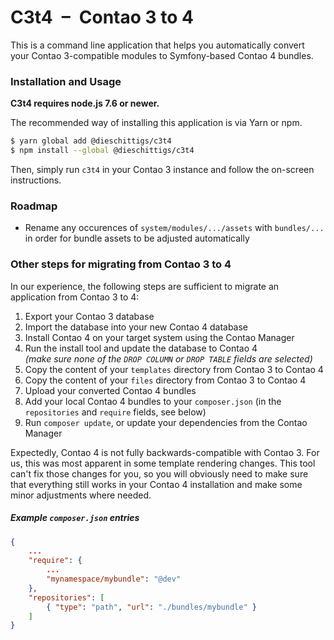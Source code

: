 # C3t4&ensp;&ndash;&ensp;Contao 3 to 4

This is a command line application that helps you automatically convert your Contao 3-compatible modules to Symfony-based Contao 4 bundles.

### Installation and Usage
**C3t4 requires node.js 7.6 or newer.**

The recommended way of installing this application is via Yarn or npm.
```sh
$ yarn global add @dieschittigs/c3t4
$ npm install --global @dieschittigs/c3t4
```

Then, simply run `c3t4` in your Contao 3 instance and follow the on-screen instructions.

### Roadmap
- Rename any occurences of `system/modules/.../assets` with `bundles/...` in order for bundle assets to be adjusted automatically

### Other steps for migrating from Contao 3 to 4
In our experience, the following steps are sufficient to migrate an application from Contao 3 to 4:
1. Export your Contao 3 database
2. Import the database into your new Contao 4 database
3. Install Contao 4 on your target system using the Contao Manager
4. Run the install tool and update the database to Contao 4  
  _(make sure none of the `DROP COLUMN` or `DROP TABLE` fields are selected)_
5. Copy the content of your `templates` directory from Contao 3 to Contao 4
6. Copy the content of your `files` directory from Contao 3 to Contao 4
7. Upload your converted Contao 4 bundles
8. Add your local Contao 4 bundles to your `composer.json` (in the `repositories` and `require` fields, see below)
9. Run `composer update`, or update your dependencies from the Contao Manager

Expectedly, Contao 4 is not fully backwards-compatible with Contao 3. For us, this was most apparent in some template rendering changes. This tool can't fix those changes for you, so you will obviously need to make sure that everything still works in your Contao 4 installation and make some minor adjustments where needed.

##### Example `composer.json` entries
```json
{
    ...
    "require": {
        ...
        "mynamespace/mybundle": "@dev"
    },
    "repositories": [
        { "type": "path", "url": "./bundles/mybundle" }
    ]
}
```
